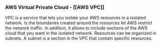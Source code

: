 ### AWS Virtual Private Cloud - [[AWS VPC]]

VPC is a service that lets you isolate your AWS resources in a isolated network.
Is the boundaries created around the resources let AWS restrict the network traffic.
In addition, it allows to include sections of the AWS cloud that you want in the isolated network.
Resources can be organized in subnets.
A subnet is a section in the VPC that contain specific resources.